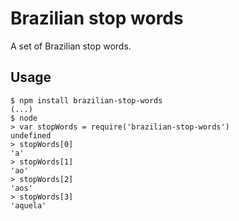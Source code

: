 # Brazilian stop words

A set of Brazilian stop words.

## Usage

```
$ npm install brazilian-stop-words
(...)
$ node
> var stopWords = require('brazilian-stop-words')
undefined
> stopWords[0]
'a'
> stopWords[1]
'ao'
> stopWords[2]
'aos'
> stopWords[3]
'aquela'
```
